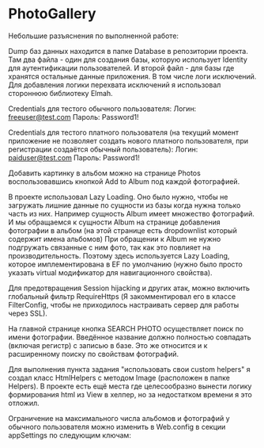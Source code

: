 # PhotoGallery

Небольшие разъяснения по выполненной работе:

Dump баз данных находится в папке Database в репозитории проекта. Там два файла - один для создания базы, которую использует Identity для аутентификации пользователей.
И второй файл - для базы где хранятся остальные данные приложения. В том числе логи исключений. Для добавления логики перехвата исключений я использовал стороннюю библиотеку Elmah.

Сredentials для тестого обычного пользователя:
Логин: freeuser@test.com 
Пароль: Password1!

Сredentials для тестого платного пользователя (на текущий момент приложение не позволяет создать нового платного пользователя, при регистрации создаётся обычный пользователь):
Логин: paiduser@test.com
Пароль: Password1!

Добавить картинку в альбом можно на странице Photos воспользовавшись кнопкой Add to Album под каждой фотографией.

В проекте использовал Lazy Loading. Оно было нужно, чтобы не загружать лишние данные по сущности из базы когда нужна только часть из них. Например сущность Album имеет множество фотографий. И мы обращаемся к сущности Album на странице добавления фотографии в альбом (на этой странице есть dropdownlist который содержит имена альбомов) При обращении к Album не нужно подгружать связанные с ним фото, так как это повлияет на производительность. Поэтому здесь используется Lazy Loading, которое имплементирована в EF по умолчанию (нужно было просто указать virtual модификатор для навигационного свойства).

Для предотвращения Session hijacking и других атак, можно включить глобальный фильтр RequireHttps (Я закомментировал его в классе FilterConfig, чтобы не приходилось настраивать сервер для работы через SSL).

На главной странице кнопка SEARCH PHOTO осуществляет поиск по имени фотографии. Введённое название должно полностью совпадать (включая регистр) с записью в базе.
Это же относится и к расширенному поиску по свойствам фотографий.

Для выполнения пункта задания "использовать свои custom helpers" я создал класс HtmlHelpers с методом Image (расположен в папке Helpers). В проекте есть ещё места где целесообразно вынести логику формирования html из View в хелпер, но за недостатком времени я это отложил.

Ограничение на максимального числа альбомов и фотографий у обычного пользователя можно изменить в Web.config в секции appSettings по следующим ключам:
        <add key="freePhotosLimit" value="30" />
        <add key="freeAlbumsLimit" value="5" />

